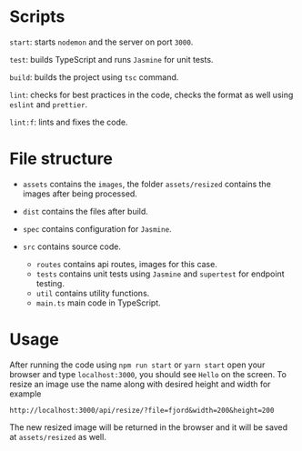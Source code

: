# Scripts
`start`: starts `nodemon` and the server on port `3000`.

`test`: builds TypeScript and runs `Jasmine` for unit tests.

`build`: builds the project using `tsc` command.

`lint`: checks for best practices in the code, checks the format as well using `eslint` and `prettier`.

`lint:f`: lints and fixes the code.

# File structure
* `assets` contains the `images`, the folder `assets/resized` contains the images after being processed.

* `dist` contains the files after build.

* `spec` contains configuration for `Jasmine`.

* `src` contains source code.
    * `routes` contains api routes, images for this case.
    * `tests` contains unit tests using `Jasmine` and `supertest` for endpoint testing.
    * `util` contains utility functions.
    * `main.ts` main code in TypeScript.

# Usage
After running the code using `npm run start` or `yarn start` open your browser and type `localhost:3000`, you should see `Hello` on the screen.
To resize an image use the name along with desired height and width for example

`http://localhost:3000/api/resize/?file=fjord&width=200&height=200`

The new resized image will be returned in the browser and it will be saved at `assets/resized` as well.
